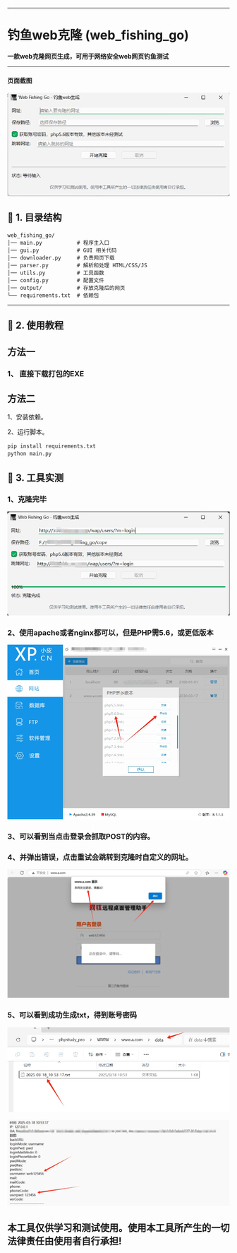 --------------------------

# 钓鱼web克隆 (web_fishing_go)

**一款web克隆网页生成，可用于网络安全web网页钓鱼测试**

------

#### 页面截图

![1](https://github.com/junyibb/web_fishing_go/blob/main/image/1.png?raw=true)

## **📌 1. 目录结构**

```
web_fishing_go/
│── main.py           # 程序主入口
│── gui.py            # GUI 相关代码
│── downloader.py     # 负责网页下载
│── parser.py         # 解析和处理 HTML/CSS/JS
│── utils.py          # 工具函数
│── config.py         # 配置文件
│── output/           # 存放克隆后的网页
└── requirements.txt  # 依赖包
```

------

## **📌 2. 使用教程**

## 方法一

### **1、 直接下载打包的EXE**

## 方法二

1、安装依赖。

2、运行脚本。

```python
pip install requirements.txt
python main.py
```

## **📌 3. 工具实测**

### 1、克隆完毕

![2](https://github.com/junyibb/web_fishing_go/blob/main/image/2.png?raw=true)

### 2、使用apache或者nginx都可以，但是PHP需5.6，或更低版本

![4](https://github.com/junyibb/web_fishing_go/blob/main/image/4.png?raw=true)

### 3、可以看到当点击登录会抓取POST的内容。

### 4、并弹出错误，点击重试会跳转到克隆时自定义的网址。

![7](https://github.com/junyibb/web_fishing_go/blob/main/image/7.png?raw=true)

### 5、可以看到成功生成txt，得到账号密码

![9](https://github.com/junyibb/web_fishing_go/blob/main/image/9.png?raw=true)

![10](https://github.com/junyibb/web_fishing_go/blob/main/image/10.png?raw=true)

## 本工具仅供学习和测试使用。使用本工具所产生的一切法律责任由使用者自行承担!